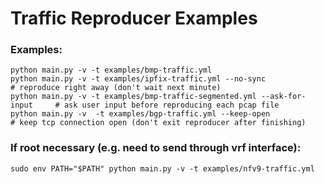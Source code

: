 # Traffic Reproducer Examples

### Examples:
```
python main.py -v -t examples/bmp-traffic.yml
python main.py -v -t examples/ipfix-traffic.yml --no-sync                   # reproduce right away (don't wait next minute)
python main.py -v -t examples/bmp-traffic-segmented.yml --ask-for-input     # ask user input before reproducing each pcap file
python main.py -v  -t examples/bgp-traffic.yml --keep-open                  # keep tcp connection open (don't exit reproducer after finishing)
```

### If root necessary (e.g. need to send through vrf interface):

```
sudo env PATH="$PATH" python main.py -v -t examples/nfv9-traffic.yml
```
